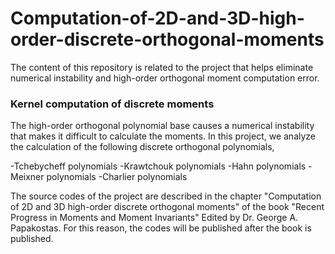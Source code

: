 # Computation-of-2D-and-3D-high-order-discrete-orthogonal-moments
 The content of this repository is related to the project that helps eliminate numerical instability and high-order orthogonal moment computation error.
 
### Kernel computation of discrete moments

The high-order orthogonal polynomial base causes a numerical instability that makes it difficult to calculate the moments. In this project, we analyze the calculation of the following discrete orthogonal polynomials,
  
-Tchebycheff polynomials
-Krawtchouk polynomials
-Hahn polynomials
-Meixner polynomials
-Charlier polynomials
  
The source codes of the project are described in the chapter "Computation of 2D and 3D high-order discrete orthogonal moments" of the book "Recent Progress in Moments and Moment Invariants" Edited by Dr. George A. Papakostas. For this reason, the codes will be published after the book is published.
